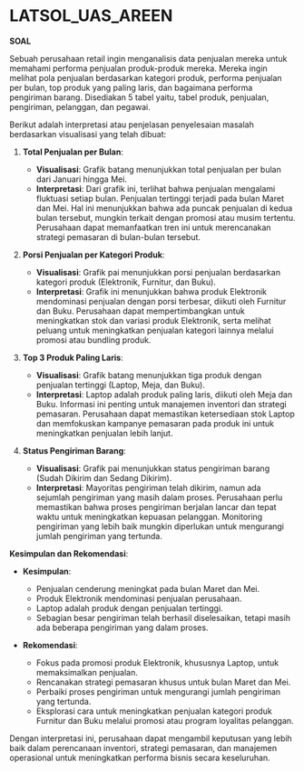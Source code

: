 # LATSOL_UAS_AREEN

**SOAL**

Sebuah perusahaan retail ingin menganalisis data penjualan mereka untuk memahami performa penjualan produk-produk mereka. Mereka ingin melihat pola penjualan berdasarkan kategori produk, performa penjualan per bulan, top produk yang paling laris, dan bagaimana performa pengiriman barang. Disediakan 5 tabel yaitu, tabel produk, penjualan, pengiriman, pelanggan, dan pegawai.

Berikut adalah interpretasi atau penjelasan penyelesaian masalah berdasarkan visualisasi yang telah dibuat:

1. **Total Penjualan per Bulan**:
    - **Visualisasi**: Grafik batang menunjukkan total penjualan per bulan dari Januari hingga Mei.
    - **Interpretasi**: Dari grafik ini, terlihat bahwa penjualan mengalami fluktuasi setiap bulan. Penjualan tertinggi terjadi pada bulan Maret dan Mei. Hal ini menunjukkan bahwa ada puncak penjualan di kedua bulan tersebut, mungkin terkait dengan promosi atau musim tertentu. Perusahaan dapat memanfaatkan tren ini untuk merencanakan strategi pemasaran di bulan-bulan tersebut.

2. **Porsi Penjualan per Kategori Produk**:
    - **Visualisasi**: Grafik pai menunjukkan porsi penjualan berdasarkan kategori produk (Elektronik, Furnitur, dan Buku).
    - **Interpretasi**: Grafik ini menunjukkan bahwa produk Elektronik mendominasi penjualan dengan porsi terbesar, diikuti oleh Furnitur dan Buku. Perusahaan dapat mempertimbangkan untuk meningkatkan stok dan variasi produk Elektronik, serta melihat peluang untuk meningkatkan penjualan kategori lainnya melalui promosi atau bundling produk.

3. **Top 3 Produk Paling Laris**:
    - **Visualisasi**: Grafik batang menunjukkan tiga produk dengan penjualan tertinggi (Laptop, Meja, dan Buku).
    - **Interpretasi**: Laptop adalah produk paling laris, diikuti oleh Meja dan Buku. Informasi ini penting untuk manajemen inventori dan strategi pemasaran. Perusahaan dapat memastikan ketersediaan stok Laptop dan memfokuskan kampanye pemasaran pada produk ini untuk meningkatkan penjualan lebih lanjut.

4. **Status Pengiriman Barang**:
    - **Visualisasi**: Grafik pai menunjukkan status pengiriman barang (Sudah Dikirim dan Sedang Dikirim).
    - **Interpretasi**: Mayoritas pengiriman telah dikirim, namun ada sejumlah pengiriman yang masih dalam proses. Perusahaan perlu memastikan bahwa proses pengiriman berjalan lancar dan tepat waktu untuk meningkatkan kepuasan pelanggan. Monitoring pengiriman yang lebih baik mungkin diperlukan untuk mengurangi jumlah pengiriman yang tertunda.

**Kesimpulan dan Rekomendasi**:

- **Kesimpulan**:
  - Penjualan cenderung meningkat pada bulan Maret dan Mei.
  - Produk Elektronik mendominasi penjualan perusahaan.
  - Laptop adalah produk dengan penjualan tertinggi.
  - Sebagian besar pengiriman telah berhasil diselesaikan, tetapi masih ada beberapa pengiriman yang dalam proses.

- **Rekomendasi**:
  - Fokus pada promosi produk Elektronik, khususnya Laptop, untuk memaksimalkan penjualan.
  - Rencanakan strategi pemasaran khusus untuk bulan Maret dan Mei.
  - Perbaiki proses pengiriman untuk mengurangi jumlah pengiriman yang tertunda.
  - Eksplorasi cara untuk meningkatkan penjualan kategori produk Furnitur dan Buku melalui promosi atau program loyalitas pelanggan.

Dengan interpretasi ini, perusahaan dapat mengambil keputusan yang lebih baik dalam perencanaan inventori, strategi pemasaran, dan manajemen operasional untuk meningkatkan performa bisnis secara keseluruhan.
